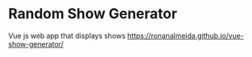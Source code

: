 # Random Show Generator 
Vue js web app that displays shows https://ronanalmeida.github.io/vue-show-generator/
